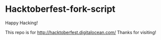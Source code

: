 Hacktoberfest-fork-script
=========================

Happy Hacking!

This repo is for http://hacktoberfest.digitalocean.com/
Thanks for visiting!
